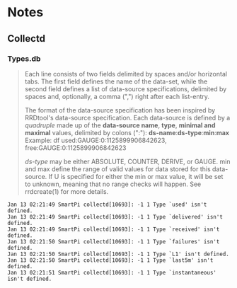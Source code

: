 # Notes

## Collectd
### Types.db
> Each line consists of two fields delimited by spaces and/or horizontal tabs. The first field defines the name of the data-set, while the second field defines a list of data-source specifications, delimited by spaces and, optionally, a comma (",") right after each list-entry.
> 
> The format of the data-source specification has been inspired by RRDtool's data-source specification. Each data-source is defined by a *quadruple* made up of the **data-source name**, **type**, **minimal and maximal** values, delimited by colons (":"):
> **ds-name**:**ds-type**:**min**:**max**
> Example:
>  df                      used:GAUGE:0:1125899906842623, free:GAUGE:0:1125899906842623
>
> *ds-type* may be either ABSOLUTE, COUNTER, DERIVE, or GAUGE. min and max define the range of valid values for data stored for this data-source. If U is specified for either the min or max value, it will be set to unknown, meaning that no range checks will happen. See rrdcreate(1) for more details.


```
Jan 13 02:21:49 SmartPi collectd[10693]: -1 1 Type `used' isn't defined.
Jan 13 02:21:49 SmartPi collectd[10693]: -1 1 Type `delivered' isn't defined.
Jan 13 02:21:49 SmartPi collectd[10693]: -1 1 Type `received' isn't defined.
Jan 13 02:21:50 SmartPi collectd[10693]: -1 1 Type `failures' isn't defined.
Jan 13 02:21:50 SmartPi collectd[10693]: -1 1 Type `L1' isn't defined.
Jan 13 02:21:50 SmartPi collectd[10693]: -1 1 Type `last5m' isn't defined.
Jan 13 02:21:51 SmartPi collectd[10693]: -1 1 Type `instantaneous' isn't defined.
```